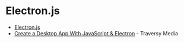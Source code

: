 # Electron.js

- [Electron.js](https://www.electronjs.org/)
- [Create a Desktop App With JavaScript & Electron](https://youtu.be/ML743nrkMHw) - Traversy Media
